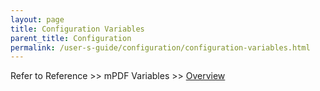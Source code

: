 ```yaml
---
layout: page
title: Configuration Variables
parent_title: Configuration
permalink: /user-s-guide/configuration/configuration-variables.html
---
```


<div id="bpmbook" class="bpmbook" style="direction:ltr;">
<div class="topic_user_field">
<div id="U0">
<p>Refer to Reference &gt;&gt; mPDF Variables &gt;&gt; <a href="/reference/mpdf-variables/overview.html">Overview</a></p>
<p> </p>
</div>
</div>

